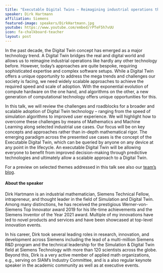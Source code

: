 ```yaml
---
title: "Executable Digital Twins — Reimagining industrial operations through Mathematics and Scientific Machine Learning"
speaker: Dirk Hartmann
affiliation: Siemens
featured-image: speakers/DirkHartmann.jpg
youtube: https://www.youtube.com/embed/rPTeF5h7vUU
icon: fa-chalkboard-teacher
layout: post
---
```


In the past decade, the Digital Twin concept has emerged as a major technology trend. A Digital Twin bridges the real and digital world and allows us to reimagine industrial operations like hardly any other technology before. However, today’s approaches are quite bespoke, requiring sophisticated expertise and complex software setups. While a Digital Twin offers a unique opportunity to address the mega trends and challenges our society is facing, we need widely scalable approaches to achieve the required speed and scale of adoption. With the exponential evolution of compute hardware on the one hand, and algorithms on the other, a new generation of computational technology offers unique opportunities for this.

In this talk, we will review the challenges and roadblocks for a broader and scalable adoption of Digital Twin technology – ranging from the speed of simulation algorithms to improved user experience. We will highlight how to overcome these challenges by means of Mathematics and Machine Learning along selected industrial use cases. Our focus will be on key concepts and approaches rather than in-depth mathematical rigor. The emerging paradigm across the presented use cases is the concept of the Executable Digital Twin, which can be queried by anyone on any device at any point in the lifecycle. An executable Digital Twin will be allowing everyone to benefit from improved decision-making through predictive technologies and ultimately allow a scalable approach to a Digital Twin.

For a preview on selected themes addressed in this talk see also our [team’s blog](https://blogs.sw.siemens.com/art-of-the-possible).

#### About the speaker

Dirk Hartmann is an industrial mathematician, Siemens Technical Fellow, intrapreneur, and thought leader in the field of Simulation and Digital Twin. Among many distinctions, he has received the prestigious Werner-von-Siemens Top Innovator award 2019 for his life-time achievements and the Siemens Inventor of the Year 2021 award. Multiple of my innovations have led to novel products and services and have been showcased at top-level innovation events.

In his career, Dirk took several leading roles in research, innovation, and development across Siemens including the lead of a multi-million Siemens R&D program and the technical leadership for the Simulation & Digital Twin field at Siemens Technology with more than 120 scientists across the globe. Beyond this, Dirk is a very active member of applied math organizations, e.g., serving on SIAM’s Industry Committee, and is a also regular keynote speaker in the academic community as well as at executive events.